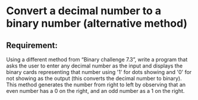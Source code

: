 # Convert a decimal number to a binary number (alternative method)

## Requirement:

Using a different method from “Binary challenge 7.3”, write a program that
asks the user to enter any decimal number as the input and displays the
binary cards representing that number using '1' for dots showing and '0' for
not showing as the output (this converts the decimal number to binary).
This method generates the number from right to left by observing that an even
number has a 0 on the right, and an odd number as a 1 on the right.
